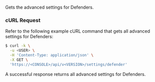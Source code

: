 Gets the advanced settings for Defenders.

### cURL Request

Refer to the following example cURL command that gets all advanced settings for Defenders:

```bash
$ curl -k \
  -u <USER> \
  -H 'Content-Type: application/json' \
  -X GET \
  'https://<CONSOLE>/api/v<VERSION>/settings/defender'
```

A successful response returns all advanced settings for Defenders.
